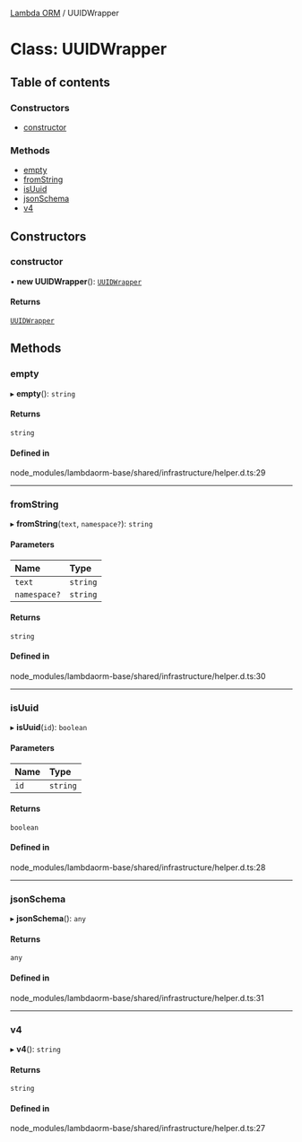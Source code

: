 [Lambda ORM](../README.md) / UUIDWrapper

# Class: UUIDWrapper

## Table of contents

### Constructors

- [constructor](UUIDWrapper.md#constructor)

### Methods

- [empty](UUIDWrapper.md#empty)
- [fromString](UUIDWrapper.md#fromstring)
- [isUuid](UUIDWrapper.md#isuuid)
- [jsonSchema](UUIDWrapper.md#jsonschema)
- [v4](UUIDWrapper.md#v4)

## Constructors

### constructor

• **new UUIDWrapper**(): [`UUIDWrapper`](UUIDWrapper.md)

#### Returns

[`UUIDWrapper`](UUIDWrapper.md)

## Methods

### empty

▸ **empty**(): `string`

#### Returns

`string`

#### Defined in

node_modules/lambdaorm-base/shared/infrastructure/helper.d.ts:29

___

### fromString

▸ **fromString**(`text`, `namespace?`): `string`

#### Parameters

| Name | Type |
| :------ | :------ |
| `text` | `string` |
| `namespace?` | `string` |

#### Returns

`string`

#### Defined in

node_modules/lambdaorm-base/shared/infrastructure/helper.d.ts:30

___

### isUuid

▸ **isUuid**(`id`): `boolean`

#### Parameters

| Name | Type |
| :------ | :------ |
| `id` | `string` |

#### Returns

`boolean`

#### Defined in

node_modules/lambdaorm-base/shared/infrastructure/helper.d.ts:28

___

### jsonSchema

▸ **jsonSchema**(): `any`

#### Returns

`any`

#### Defined in

node_modules/lambdaorm-base/shared/infrastructure/helper.d.ts:31

___

### v4

▸ **v4**(): `string`

#### Returns

`string`

#### Defined in

node_modules/lambdaorm-base/shared/infrastructure/helper.d.ts:27
